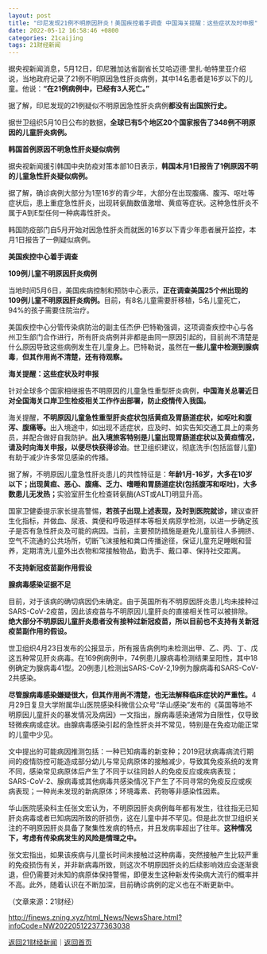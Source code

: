 ```yaml
---
layout: post
title: "印尼发现21例不明原因肝炎！美国疾控着手调查 中国海关提醒：这些症状及时申报"
date: 2022-05-12 16:58:46 +0800
categories: 21caijing
tags: 21财经新闻
---
```

<p>据央视新闻消息，5月12日，印尼雅加达省副省长艾哈迈德·里扎·帕特里亚介绍说，当地政府记录了21例不明原因急性肝炎病例，其中14名患者是16岁以下的儿童。他说：<strong>“在21例病例中，已经有3人死亡。”</strong></p>
 <p>据了解，印尼发现的21例疑似不明原因急性肝炎病例<strong>都没有出国旅行史。</strong></p>
 <p>据世卫组织5月10日公布的数据，<strong>全球已有5个地区20个国家报告了348例不明原因的儿童肝炎病例。</strong></p>
 <p><strong>韩国首例原因不明急性肝炎疑似病例</strong></p>
 <p>据央视新闻援引韩国中央防疫对策本部10日表示，<strong>韩国本月1日报告了1例原因不明的儿童急性肝炎疑似病例。</strong></p>
 <p>据了解，确诊病例大部分为1至16岁的青少年，大部分在出现腹痛、腹泻、呕吐等症状后，患上重症急性肝炎，出现转氨酶数值激增、黄疸等症状。这种急性肝炎不属于A到E型任何一种病毒性肝炎。</p>
 <p>韩国防疫部门自5月开始对因急性肝炎而就医的16岁以下青少年患者展开监控，本月1日报告了一例疑似病例。</p>
 <p><strong>美国疾控中心着手调查</strong></p>
 <p><strong>109例儿童不明原因肝炎病例</strong></p>
 <p>当地时间5月6日，美国疾病控制和预防中心表示，<strong>正在调查美国25个州出现的109例儿童不明原因肝炎病例。</strong>目前，有8名儿童需要肝移植，5名儿童死亡，94%的孩子需要住院治疗。</p>
 <p>美国疾控中心分管传染病防治的副主任杰伊·巴特勒强调，这项调查疾控中心与各州卫生部门合作进行，所有肝炎病例并非都是由同一原因引起的，目前尚不清楚是什么原因导致这些病例发生在儿童身上。巴特勒说，虽然在<strong>一些儿童中检测到腺病毒</strong>，<strong>但其作用尚不清楚，还有待观察。</strong></p>
 <p><strong>海关提醒：这些症状及时申报</strong></p>
 <p>针对全球多个国家相继报告不明原因的儿童急性重型肝炎病例，<strong>中国</strong><strong>海关总署近日对全国海关口岸卫生检疫相关工作作出部署，防止疫情传入我国。</strong></p>
 <p>海关提醒，<strong>不明原因儿童急性重型肝炎症状包括黄疸及胃肠道症状，如呕吐和腹泻、腹痛等。</strong>出入境途中，如出现不适症状，应及时、如实告知交通工具上的乘务员，并配合做好自我防护。<strong>出入境旅客特别是儿童出现胃肠道症状以及黄疸情况，请及时向海关申报，以便尽快获得诊治</strong>。世卫组织建议，彻底洗手(包括监督儿童)有助于减少许多常见感染的传播。</p>
 <p>据了解，不明原因儿童急性肝炎患儿的共性特征是：<strong>年龄1月-16岁，大多在10岁以下；出现黄疸、恶心、腹痛、乏力、嗜睡和胃肠道症状(包括腹泻和呕吐)</strong><strong>，大多数患儿无发热；</strong>实验室肝生化检查转氨酶(AST或ALT)明显升高。</p>
 <p>国家卫健委提示家长提高警惕，<strong>若孩子出现上述表现，及时到医院就诊，</strong>建议查肝生化指标，并做血、尿液、粪便和呼吸道样本等相关病原学检测，以进一步确定孩子是否有急性肝炎及可能的病因。当前，主要预防措施是避免儿童前往人多拥挤、空气不流通的公共场所，切断飞沫接触和粪口传播途径，保证儿童充足睡眠和营养，定期清洗儿童外出衣物和常接触物品，勤洗手、戴口罩、保持社交距离。</p>
 <p><strong>不支持新冠疫苗副作用假设 </strong></p>
 <p><strong>腺病毒感染证据不足</strong></p>
 <p>目前，对于该病的确切病因仍未确定。由于英国所有不明原因肝炎患儿均未接种过SARS-CoV-2疫苗，因此该疫苗与不明原因儿童肝炎的直接相关性可以被排除。<strong>绝大部分不明原因儿童肝炎患者没有接种过新冠疫苗，所以目前也不支持有关新冠疫苗副作用的假设。</strong></p>
 <p>世卫组织4月23日发布的公报显示，所有报告病例均未检测出甲、乙、丙、丁、戊这五种常见肝炎病毒。在169例病例中，74例患儿腺病毒检测结果呈阳性，其中18例确定为腺病毒41型。20例患儿检测出SARS-CoV-2,19例为腺病毒和SARS-CoV-2共感染。</p>
 <p><strong>尽管腺病毒感染嫌疑很大，但其作用尚不清楚，也无法解释临床症状的严重性。</strong>4月29日复旦大学附属华山医院感染科微信公众号“华山感染”发布的《英国等地不明原因儿童肝炎的暴发情况及病因》一文指出，腺病毒感染通常为自限性，仅导致轻微疾病或症状。由腺病毒感染引起的急性肝炎并不常见，特别是在免疫功能正常的儿童中少见。</p>
 <p>文中提出的可能病因推测包括：一种已知病毒的新变种；2019冠状病毒病流行期间的疫情防控可能造成部分幼儿与常见病原体的接触减少，导致其免疫系统的发育不同，感染常见病原体后产生了不同于以往同龄人的免疫反应或疾病表现；SARS-CoV-2、腺病毒或其他病毒共感染情况下产生了不同寻常的免疫反应或疾病表现；一种尚未发现的新病原体；环境毒素、药物等非感染性因素。</p>
 <p>华山医院感染科主任张文宏认为，不明原因肝炎病例每年都有发生，往往指无已知肝炎病毒或者已知病因所致的肝损伤，这在儿童中并不罕见。但是此次世卫组织关注的不明原因肝炎具备了聚集性发病的特点，并且发病率超出了往年。<strong>这种情况下，考虑有传染病发生的风险是情理之中。</strong></p>
 <p>张文宏指出，如果该疾病与儿童长时间未接触过这种病毒，突然接触产生比较严重的免疫损伤有关，并非新病毒所致，则这次不明原因肝炎的后续影响效应会逐渐衰退，但仍需要对未知的病原体保持警惕，即便发生这种新发传染病大流行的概率并不高。此外，随着认识在不断加深，目前确诊病例的定义也在不断更新中。</p><p class="em_media">（文章来源：21财经）</p>

<http://finews.zning.xyz/html_News/NewsShare.html?infoCode=NW202205122377363038>

[返回21财经新闻](//finews.withounder.com/category/21caijing.html)｜[返回首页](//finews.withounder.com/)